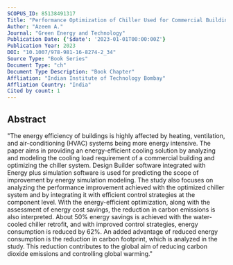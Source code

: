 ```yaml
---
SCOPUS_ID: 85138491317
Title: "Performance Optimization of Chiller Used for Commercial Building Air-Conditioning"
Author: "Azeem A."
Journal: "Green Energy and Technology"
Publication Date: {'$date': '2023-01-01T00:00:00Z'}
Publication Year: 2023
DOI: "10.1007/978-981-16-8274-2_34"
Source Type: "Book Series"
Document Type: "ch"
Document Type Description: "Book Chapter"
Affliation: "Indian Institute of Technology Bombay"
Affliation Country: "India"
Cited by count: 1
---
```


## Abstract
"The energy efficiency of buildings is highly affected by heating, ventilation, and air-conditioning (HVAC) systems being more energy intensive. The paper aims in providing an energy-efficient cooling solution by analyzing and modeling the cooling load requirement of a commercial building and optimizing the chiller system. Design Builder software integrated with Energy plus simulation software is used for predicting the scope of improvement by energy simulation modeling. The study also focuses on analyzing the performance improvement achieved with the optimized chiller system and by integrating it with efficient control strategies at the component level. With the energy-efficient optimization, along with the assessment of energy cost savings, the reduction in carbon emissions is also interpreted. About 50% energy savings is achieved with the water-cooled chiller retrofit, and with improved control strategies, energy consumption is reduced by 62%. An added advantage of reduced energy consumption is the reduction in carbon footprint, which is analyzed in the study. This reduction contributes to the global aim of reducing carbon dioxide emissions and controlling global warming."
